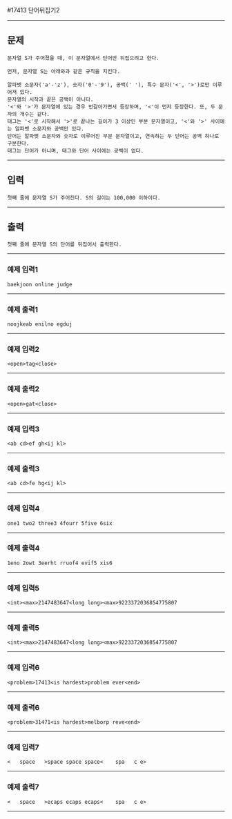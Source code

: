 #17413 단어뒤집기2

------------
## 문제

```
문자열 S가 주어졌을 때, 이 문자열에서 단어만 뒤집으려고 한다.

먼저, 문자열 S는 아래와과 같은 규칙을 지킨다.

알파벳 소문자('a'-'z'), 숫자('0'-'9'), 공백(' '), 특수 문자('<', '>')로만 이루어져 있다.
문자열의 시작과 끝은 공백이 아니다.
'<'와 '>'가 문자열에 있는 경우 번갈아가면서 등장하며, '<'이 먼저 등장한다. 또, 두 문자의 개수는 같다.
태그는 '<'로 시작해서 '>'로 끝나는 길이가 3 이상인 부분 문자열이고, '<'와 '>' 사이에는 알파벳 소문자와 공백만 있다. 
단어는 알파벳 소문자와 숫자로 이루어진 부분 문자열이고, 연속하는 두 단어는 공백 하나로 구분한다. 
태그는 단어가 아니며, 태그와 단어 사이에는 공백이 없다.
```
------------
## 입력
```
첫째 줄에 문자열 S가 주어진다. S의 길이는 100,000 이하이다.
```
------------
## 출력
```
첫째 줄에 문자열 S의 단어를 뒤집어서 출력한다.
```
----------
### 예제 입력1

```
baekjoon online judge
```
-------
### 예제 출력1
```
noojkeab enilno egduj
```
-----
### 예제 입력2

```
<open>tag<close>
```
-------
### 예제 출력2
```
<open>gat<close>
```
-----
### 예제 입력3

```
<ab cd>ef gh<ij kl>
```
-------
### 예제 출력3
```
<ab cd>fe hg<ij kl>
```
-----
### 예제 입력4

```
one1 two2 three3 4fourr 5five 6six
```
-------
### 예제 출력4
```
1eno 2owt 3eerht rruof4 evif5 xis6
```
-----
### 예제 입력5

```
<int><max>2147483647<long long><max>9223372036854775807
```
-------
### 예제 출력5
```
<int><max>2147483647<long long><max>9223372036854775807
```
-----
### 예제 입력6

```
<problem>17413<is hardest>problem ever<end>
```
-------
### 예제 출력6
```
<problem>31471<is hardest>melborp reve<end>
```
-----
### 예제 입력7

```
<   space   >space space space<    spa   c e>
```
-------
### 예제 출력7
```
<   space   >ecaps ecaps ecaps<    spa   c e>
```
-----